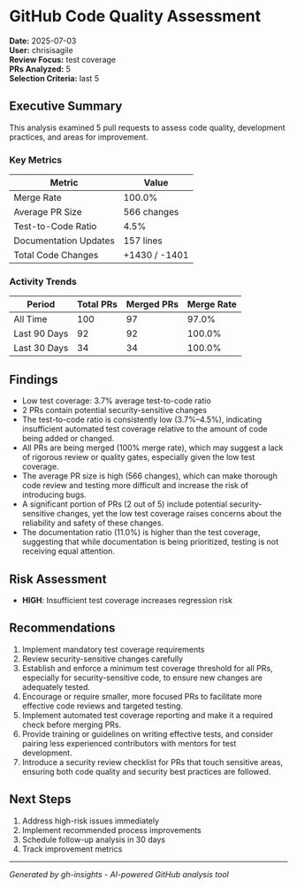 # GitHub Code Quality Assessment

**Date:** 2025-07-03  
**User:** chrisisagile  
**Review Focus:** test coverage  
**PRs Analyzed:** 5  
**Selection Criteria:** last 5

## Executive Summary

This analysis examined 5 pull requests to assess code quality, development practices, and areas for improvement.

### Key Metrics

| Metric | Value |
|--------|--------|
| Merge Rate | 100.0% |
| Average PR Size | 566 changes |
| Test-to-Code Ratio | 4.5% |
| Documentation Updates | 157 lines |
| Total Code Changes | +1430 / -1401 |

### Activity Trends

| Period | Total PRs | Merged PRs | Merge Rate |
|--------|-----------|------------|------------|
| All Time | 100 | 97 | 97.0% |
| Last 90 Days | 92 | 92 | 100.0% |
| Last 30 Days | 34 | 34 | 100.0% |

## Findings

- Low test coverage: 3.7% average test-to-code ratio
- 2 PRs contain potential security-sensitive changes
- The test-to-code ratio is consistently low (3.7%–4.5%), indicating insufficient automated test coverage relative to the amount of code being added or changed.
- All PRs are being merged (100% merge rate), which may suggest a lack of rigorous review or quality gates, especially given the low test coverage.
- The average PR size is high (566 changes), which can make thorough code review and testing more difficult and increase the risk of introducing bugs.
- A significant portion of PRs (2 out of 5) include potential security-sensitive changes, yet the low test coverage raises concerns about the reliability and safety of these changes.
- The documentation ratio (11.0%) is higher than the test coverage, suggesting that while documentation is being prioritized, testing is not receiving equal attention.

## Risk Assessment

- **HIGH**: Insufficient test coverage increases regression risk

## Recommendations

1. Implement mandatory test coverage requirements
2. Review security-sensitive changes carefully
3. Establish and enforce a minimum test coverage threshold for all PRs, especially for security-sensitive code, to ensure new changes are adequately tested.
4. Encourage or require smaller, more focused PRs to facilitate more effective code reviews and targeted testing.
5. Implement automated test coverage reporting and make it a required check before merging PRs.
6. Provide training or guidelines on writing effective tests, and consider pairing less experienced contributors with mentors for test development.
7. Introduce a security review checklist for PRs that touch sensitive areas, ensuring both code quality and security best practices are followed.

## Next Steps

1. Address high-risk issues immediately
2. Implement recommended process improvements
3. Schedule follow-up analysis in 30 days
4. Track improvement metrics

---
*Generated by gh-insights - AI-powered GitHub analysis tool*
